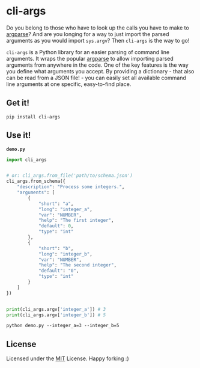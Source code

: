 # cli-args

Do you belong to those who have to look up the calls you have to make to
[argparse](https://github.com/ThomasWaldmann/argparse)? And are you longing for
a way to just import the parsed arguments as you would import `sys.argv`? Then
`cli-args` is the way to go!

`cli-args` is a Python library for an easier parsing of command line arguments.
It wraps the popular [argparse](https://github.com/ThomasWaldmann/argparse) to
allow importing parsed arguments from anywhere in the code. One of the key
features is the way you define what arguments you accept. By providing a
dictionary - that also can be read from a JSON file! - you can easily set all
available command line arguments at one specific, easy-to-find place.

## Get it!

```shell
pip install cli-args
```

## Use it!

**`demo.py`**

```python
import cli_args


# or: cli_args.from_file('path/to/schema.json')
cli_args.from_schema({
    "description": "Process some integers.",
    "arguments": [
        {
            "short": "a",
            "long": "integer_a",
            "var": "NUMBER",
            "help": "The first integer",
            "default": 0,
            "type": "int"
        },
        {
            "short": "b",
            "long": "integer_b",
            "var": "NUMBER",
            "help": "The second integer",
            "default": "0",
            "type": "int"
        }
    ]
})


print(cli_args.argv['integer_a']) # 3
print(cli_args.argv['integer_b']) # 5
```

`python demo.py --integer_a=3 --integer_b=5`

## License

Licensed under the [MIT](https://github.com/yannickkirschen/cli-args/blob/master/LICENSE) License. Happy forking :)
